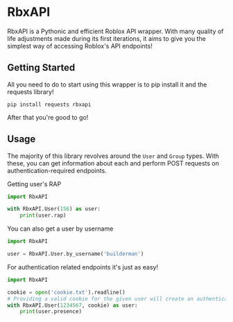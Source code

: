 # RbxAPI
RbxAPI is a Pythonic and efficient Roblox API wrapper. With many quality of life adjustments made during its first iterations, it aims to give you the simplest way of accessing Roblox's API endpoints!

## Getting Started
All you need to do to start using this wrapper is to pip install it and the requests library!

`pip install requests rbxapi`

After that you're good to go!

## Usage
The majority of this library revolves around the `User` and `Group` types. With these, you can get information about each and perform POST requests on authentication-required endpoints.

Getting user's RAP
```py
import RbxAPI

with RbxAPI.User(156) as user:
    print(user.rap)
```

You can also get a user by username
```py
import RbxAPI

user = RbxAPI.User.by_username('builderman')
```

For authentication related endpoints it's just as easy!
```py
import RbxAPI

cookie = open('cookie.txt').readline()
# Providing a valid cookie for the given user will create an authenticated session
with RbxAPI.User(1234567, cookie) as user:
    print(user.presence)
```
